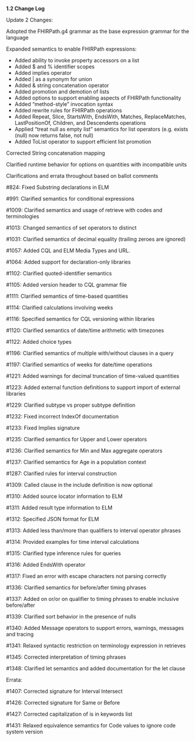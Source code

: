 
**1.2 Change Log**

Update 2 Changes:

Adopted the FHIRPath.g4 grammar as the base expression grammar for the language

Expanded semantics to enable FHIRPath expressions:

* Added ability to invoke property accessors on a list
* Added $ and % identifier scopes
* Added implies operator
* Added | as a synonym for union
* Added & string concatenation operator
* Added promotion and demotion of lists
* Added options to support enabling aspects of FHIRPath functionality
* Added “method-style” invocation syntax
* Added rewrite rules for FHIRPath operations
* Added Repeat, Slice, StartsWith, EndsWith, Matches, ReplaceMatches, LastPositionOf, Children, and Descendents operations
* Applied “treat null as empty list” semantics for list operators (e.g. exists (null) now returns false, not null)
* Added ToList operator to support efficient list promotion

Corrected String concatenation mapping

Clarified runtime behavior for options on quantities with incompatible units

Clarifications and errata throughout based on ballot comments

#824: Fixed Substring declarations in ELM

#991: Clarified semantics for conditional expressions

#1009: Clarified semantics and usage of retrieve with codes and terminologies

#1013: Changed semantics of set operators to distinct

#1031: Clarified semantics of decimal equality (trailing zeroes are ignored)

#1057: Added CQL and ELM Media Types and URL.

#1064: Added support for declaration-only libraries

#1102: Clarified quoted-identifier semantics

#1105: Added version header to CQL grammar file

#1111: Clarified semantics of time-based quantities

#1114: Clarified calculations involving weeks

#1116: Specified semantics for CQL versioning within libraries

#1120: Clarified semantics of date/time arithmetic with timezones

#1122: Added choice types

#1196: Clarified semantics of multiple with/without clauses in a query

#1197: Clarified semantics of weeks for date/time operations

#1221: Added warnings for decimal truncation of time-valued quantities

#1223: Added external function definitions to support import of external libraries

#1229: Clarified subtype vs proper subtype definition

#1232: Fixed incorrect IndexOf documentation

#1233: Fixed Implies signature

#1235: Clarified semantics for Upper and Lower operators

#1236: Clarified semantics for Min and Max aggregate operators

#1237: Clarified semantics for Age in a population context

#1287: Clarified rules for interval construction

#1309: Called clause in the include definition is now optional

#1310: Added source locator information to ELM

#1311: Added result type information to ELM

#1312: Specified JSON format for ELM

#1313: Added less than/more than qualifiers to interval operator phrases

#1314: Provided examples for time interval calculations

#1315: Clarified type inference rules for queries

#1316: Added EndsWith operator

#1317: Fixed an error with escape characters not parsing correctly

#1336: Clarified semantics for before/after timing phrases

#1337: Added on or/or on qualifier to timing phrases to enable inclusive before/after

#1339: Clarified sort behavior in the presence of nulls

#1340: Added Message operators to support errors, warnings, messages and tracing

#1341: Relaxed syntactic restriction on terminology expression in retrieves

#1345: Corrected interpretation of timing phrases

#1348: Clarified let semantics and added documentation for the let clause

Errata:

#1407: Corrected signature for Interval Intersect

#1426: Corrected signature for Same or Before

#1427: Corrected capitalization of is in keywords list

#1431: Relaxed equivalence semantics for Code values to ignore code system version
